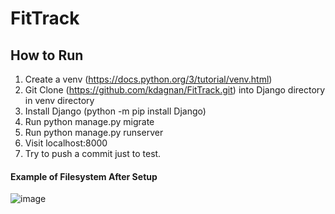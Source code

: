 # FitTrack

## How to Run
1. Create a venv (https://docs.python.org/3/tutorial/venv.html)
2. Git Clone (https://github.com/kdagnan/FitTrack.git) into Django directory in venv directory
3. Install Django (python -m pip install Django)
4. Run python manage.py migrate
5. Run python manage.py runserver
6. Visit localhost:8000
7. Try to push a commit just to test.

#### Example of Filesystem After Setup
![image](https://i.imgur.com/ZMN1sl0.png)
